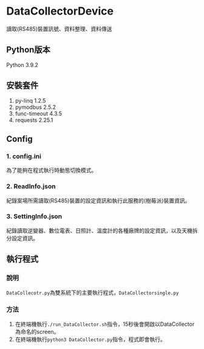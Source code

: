 # DataCollectorDevice
讀取(RS485)裝置訊號、資料整理、資料傳送

## Python版本
Python 3.9.2

## 安裝套件
1. py-linq 1.2.5
2. pymodbus 2.5.2
3. func-timeout 4.3.5
4. requests 2.25.1

## Config
### 1. config.ini
為了能夠在程式執行時動態切換模式。
### 2. ReadInfo.json
紀錄案場所需讀取(RS485)裝置的設定資訊和執行此服務的(樹莓派)裝置資訊。
### 3. SettingInfo.json
紀錄讀取逆變器、數位電表、日照計、溫度計的各種廠牌的設定資訊，以及天機拆分設定資訊。

## 執行程式
### 說明
```DataCollecotr.py```為雙系統下的主要執行程式，```DataCollectorsingle.py```
### 方法
1. 在終端機執行```./run_DataCollector.sh```指令，15秒後會開啟以DataCollector為命名的screen。
2. 在終端機執行```python3 DataCollector.py```指令，程式即會執行。



